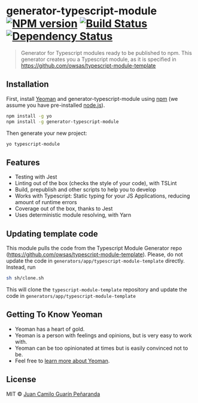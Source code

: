 # generator-typescript-module [![NPM version][npm-image]][npm-url] [![Build Status][travis-image]][travis-url] [![Dependency Status][daviddm-image]][daviddm-url]
> Generator for Typescript modules ready to be published to npm. This generator creates you a Typescript module, as it is specified in https://github.com/owsas/typescript-module-template

## Installation

First, install [Yeoman](http://yeoman.io) and generator-typescript-module using [npm](https://www.npmjs.com/) (we assume you have pre-installed [node.js](https://nodejs.org/)).

```bash
npm install -g yo
npm install -g generator-typescript-module
```

Then generate your new project:

```bash
yo typescript-module
```

## Features
* Testing with Jest
* Linting out of the box (checks the style of your code), with TSLint
* Build, prepublish and other scripts to help you to develop
* Works with Typescript: Static typing for your JS Applications, reducing amount of runtime errors
* Coverage out of the box, thanks to Jest
* Uses deterministic module resolving, with Yarn

## Updating template code
This module pulls the code from the Typescript Module Generator repo (https://github.com/owsas/typescript-module-template). Please,
do not update the code in `generators/app/typescript-module-template` directly. Instead, run 

```bash
sh sh/clone.sh
```

This will clone the `typescript-module-template` repository and update the code in `generators/app/typescript-module-template`

## Getting To Know Yeoman

 * Yeoman has a heart of gold.
 * Yeoman is a person with feelings and opinions, but is very easy to work with.
 * Yeoman can be too opinionated at times but is easily convinced not to be.
 * Feel free to [learn more about Yeoman](http://yeoman.io/).

## License

MIT © [Juan Camilo Guarín Peñaranda](http://owsas.com)


[npm-image]: https://badge.fury.io/js/generator-typescript-module.svg
[npm-url]: https://npmjs.org/package/generator-typescript-module
[travis-image]: https://travis-ci.org/owsas/generator-typescript-module.svg?branch=master
[travis-url]: https://travis-ci.org/owsas/generator-typescript-module
[daviddm-image]: https://david-dm.org/owsas/generator-typescript-module.svg?theme=shields.io
[daviddm-url]: https://david-dm.org/owsas/generator-typescript-module
